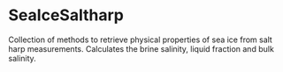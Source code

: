 # SeaIceSaltharp
Collection of methods to retrieve physical properties of sea ice from salt harp measurements. Calculates the brine salinity, liquid fraction and bulk salinity.
